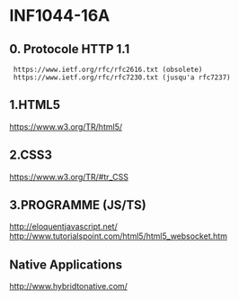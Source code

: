 # INF1044-16A

## 0. Protocole HTTP 1.1
  
  ```
   https://www.ietf.org/rfc/rfc2616.txt (obsolete)
   https://www.ietf.org/rfc/rfc7230.txt (jusqu'a rfc7237)

  ```

## 1.HTML5

https://www.w3.org/TR/html5/


## 2.CSS3

https://www.w3.org/TR/#tr_CSS

## 3.PROGRAMME (JS/TS)

   http://eloquentjavascript.net/ <br>
   http://www.tutorialspoint.com/html5/html5_websocket.htm
   
## Native Applications
http://www.hybridtonative.com/

